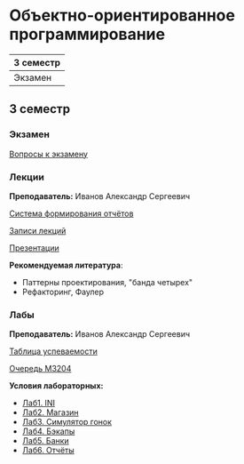 # Объектно-ориентированное программирование

|3 семестр|
|---|
|Экзамен|

## 3 семестр
### Экзамен

[Вопросы к экзамену](../Files/OOP/OOP_exam_questions.docx)

### Лекции

**Преподаватель:** Иванов Александр Сергеевич

[Система формирования отчётов](https://reports.artrey.ru/)

[Записи лекций](https://yadi.sk/d/iGz5-Vunb5dKHA?w=1)

[Презентации](https://drive.google.com/drive/folders/1qvI4ni8HoIOSDKjV4QiZ_6zkIS1vuqe3)

**Рекомендуемая литература**:

* Паттерны проектирования, "банда четырех"
* Рефакторинг, Фаулер

### Лабы

**Преподаватель:** Иванов Александр Сергеевич

[Таблица успеваемости](https://docs.google.com/spreadsheets/d/1H75MoSvL-165x5aM-p26eFZcY57UYx0gPtOHhvpGYGw/edit?usp=sharing)

[Очередь M3204](https://docs.google.com/spreadsheets/d/1syVd7QPfwkR20bTASbcmWCUDlyP_iwk7-f-2F8EdzBY/edit#gid=0)

**Условия лабораторных:**
* [Лаб1. INI](../Files/OOP/OOP1.pdf)
* [Лаб2. Магазин](../Files/OOP/OOP2.pdf)
* [Лаб3. Симулятор гонок](../Files/OOP/OOP3.pdf)
* [Лаб4. Бэкапы](../Files/OOP/OOP4.pdf)
* [Лаб5. Банки](../Files/OOP/OOP5.pdf)
* [Лаб6. Отчёты](../Files/OOP/OOP6.pdf)
